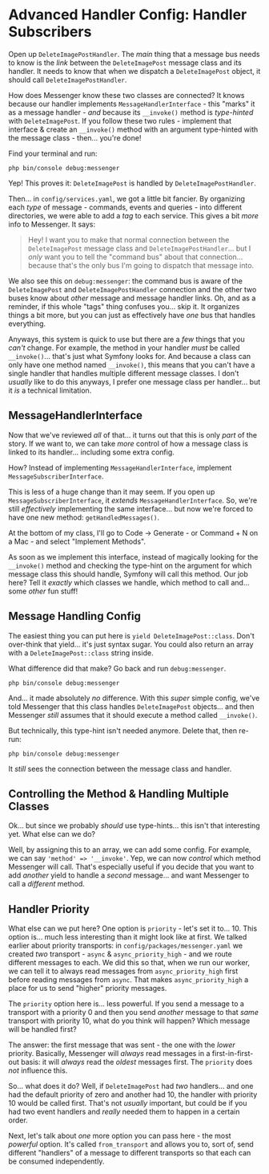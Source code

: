 # Advanced Handler Config: Handler Subscribers

Open up `DeleteImagePostHandler`. The *main* thing that a message bus needs to know
is the *link* between the `DeleteImagePost` message class and its handler. It
needs to know that when we dispatch a `DeleteImagePost` object, it should call
`DeleteImagePostHandler`.

How does Messenger know these two classes are connected? It knows because our
handler implements `MessageHandlerInterface` - this "marks" it as a message handler -
*and* because its `__invoke()` method is *type-hinted* with `DeleteImagePost`.
If you follow these two rules - implement that interface & create an `__invoke()`
method with an argument type-hinted with the message class - then... you're done!

Find your terminal and run:

```terminal
php bin/console debug:messenger
```

Yep! This proves it: `DeleteImagePost` is handled by `DeleteImagePostHandler`.

Then... in `config/services.yaml`, we got a little bit fancier. By organizing
each *type* of message - commands, events and queries - into different directories,
we were able to add a *tag* to each service. This gives a bit *more* info to
Messenger. It says:

> Hey! I want you to make that normal connection between the `DeleteImagePost`
> message class and `DeleteImagePostHandler`... but I *only* want you to tell
> the "command bus" about that connection... because that's the only bus I'm
> going to dispatch that message into.

We also see this on `debug:messenger`: the command bus is aware of the
`DeleteImagePost` and `DeleteImagePostHandler` connection and the other two buses
know about *other* message and message handler links. Oh, and as a reminder, if
this whole "tags" thing confuses you... skip it. It organizes things a bit more,
but you can just as effectively have *one* bus that handles everything.

Anyways, this system is quick to use but there are a *few* things that you *can't*
change. For example, the method in your handler *must* be called `__invoke()`...
that's just what Symfony looks for. And because a class can only have one method
named `__invoke()`, this means that you can't have a single handler that handles
multiple different message classes. I don't *usually* like to do this anyways,
I prefer one message class per handler... but it *is* a technical limitation.

## MessageHandlerInterface

Now that we've reviewed *all* of that... it turns out that this is only *part*
of the story. If we want to, we can take *more* control of how a message class
is linked to its handler... including some extra config.

How? Instead of implementing `MessageHandlerInterface`, implement
`MessageSubscriberInterface`.

This is less of a huge change than it may seem. If you open up
`MessageSubscriberInterface`, it *extends* `MessageHandlerInterface`. So, we're
still *effectively* implementing the same interface... but now we're forced to
have one new method: `getHandledMessages()`.

At the bottom of my class, I'll go to Code -> Generate - or Command + N on a Mac -
and select "Implement Methods".

As soon as we implement this interface, instead of magically looking for the
`__invoke()` method and checking the type-hint on the argument for which message
class this should handle, Symfony will call this method. Our job here? Tell
it *exactly* which classes we handle, which method to call and... some *other* fun
stuff!

## Message Handling Config

The easiest thing you can put here is `yield DeleteImagePost::class`. Don't
over-think that yield... it's just syntax sugar. You could also return an array
with a `DeleteImagePost::class` string inside.

What difference did that make? Go back and run `debug:messenger`.

```terminal-silent
php bin/console debug:messenger
```

And... it made absolutely *no* difference. With this *super* simple config, we've
told Messenger that this class handles `DeleteImagePost` objects... and then
Messenger *still* assumes that it should execute a method called `__invoke()`.

But technically, this type-hint isn't needed anymore. Delete that, then re-run:

```terminal
php bin/console debug:messenger
```

It *still* sees the connection between the message class and handler.

## Controlling the Method & Handling Multiple Classes

Ok... but since we probably *should* use type-hints... this isn't that interesting
yet. What else can we do?

Well, by assigning this to an array, we can add some config. For example, we can
say `'method' => '__invoke'`. Yep, we can now *control* which method Messenger
will call. That's especially useful if you decide that you want to add *another*
yield to handle a *second* message... and want Messenger to call a *different* method.

## Handler Priority

What else can we put here? One option is `priority` - let's set it to... 10.
This option is... much less interesting than it might look like at first.
We talked earlier about priority transports: in `config/packages/messenger.yaml`
we created *two* transport - `async` & `async_priority_high` - and we route
different messages to each. We did this so that, when we run our worker, we can
tell it to always read messages from `async_priority_high` first before reading
messages from `async`. That makes `async_priority_high` a place for us to send
"higher" priority messages.

The `priority` option here is... less powerful. If you send a message to a transport
with a priority 0 and then you send *another* message to that *same* transport with
priority 10, what do you think will happen? Which message will be handled first?

The answer: the first message that was sent - the one with the *lower* priority.
Basically, Messenger will *always* read messages in a first-in-first-out basis:
it will *always* read the *oldest* messages first. The `priority` does *not*
influence this.

So... what does it do? Well, if `DeleteImagePost` had *two* handlers... and one
had the default priority of zero and another had 10, the handler with priority
10 would be called first. That's not *usually* important, but could be if you
had two event handlers and *really* needed them to happen in a certain order.

Next, let's talk about *one* more option you can pass here - the most *powerful*
option. It's called `from_transport` and allows you to, sort of, send different
"handlers" of a message to different transports so that each can be consumed
independently.
